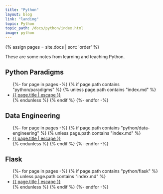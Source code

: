 ```yaml
---
title: "Python"
layout: blog
link: "landing"
topic: Python
topic_path: /docs/python/index.html
image: python
---
```

{% assign pages = site.docs | sort: 'order' %}

These are some notes from learning and teaching Python.


## Python Paradigms
<ul>
{%- for page in pages -%}
  {% if page.path contains "python/paradigms" %}
    {% unless page.path contains "index.md" %}
      <li>
        <a href="{{ page.url | relative_url }}">
          {{ page.title | escape }}
        </a>
      </li>
    {% endunless %}
  {% endif %}
{%- endfor -%}
</ul>

## Data Engineering
<ul>
{%- for page in pages -%}
  {% if page.path contains "python/data-engineering" %}
    {% unless page.path contains "index.md" %}
      <li>
        <a href="{{ page.url | relative_url }}">
          {{ page.title | escape }}
        </a>
      </li>
    {% endunless %}
  {% endif %}
{%- endfor -%}
</ul>

## Flask
<ul>
{%- for page in pages -%}
  {% if page.path contains "python/flask" %}
    {% unless page.path contains "index.md" %}
      <li>
        <a href="{{ page.url | relative_url }}">
          {{ page.title | escape }}
        </a>
      </li>
    {% endunless %}
  {% endif %}
{%- endfor -%}
</ul>